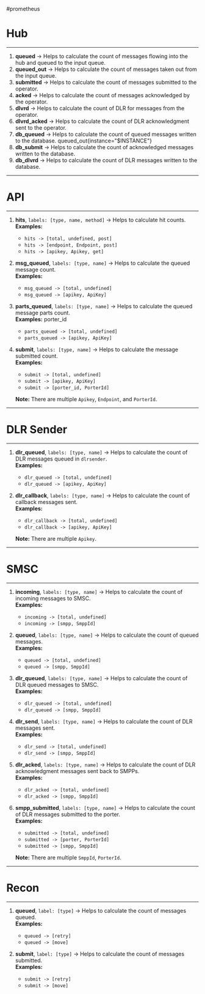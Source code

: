#prometheus 
# Hub
---
1. **queued** → Helps to calculate the count of messages flowing into the hub and queued to the input queue.  
2. **queued_out** → Helps to calculate the count of messages taken out from the input queue.  
3. **submitted** → Helps to calculate the count of messages submitted to the operator.  
4. **acked** → Helps to calculate the count of messages acknowledged by the operator.  
5. **dlvrd** → Helps to calculate the count of DLR for messages from the operator. 
6. **dlvrd_acked** → Helps to calculate the count of DLR acknowledgment sent to the operator.  
7. **db_queued** → Helps to calculate the count of queued messages written to the database.  queued_out{instance="$INSTANCE"}
8. **db_submit** → Helps to calculate the count of acknowledged messages written to the database.  
9. **db_dlvrd** → Helps to calculate the count of DLR messages written to the database.  

---

# API
---
1. **hits**, `labels: [type, name, method]` → Helps to calculate hit counts.  
   **Examples:**  
   - `hits -> [total, undefined, post]`  
   - `hits -> [endpoint, Endpoint, post]`  
   - `hits -> [apikey, Apikey, get]`  

2. **msg_queued**, `labels: [type, name]` → Helps to calculate the queued message count.  
   **Examples:**  
   - `msg_queued -> [total, undefined]`  
   - `msg_queued -> [apikey, ApiKey]`  

3. **parts_queued**, `labels: [type, name]` → Helps to calculate the queued message parts count.  
   **Examples:**  porter_id
   - `parts_queued -> [total, undefined]`  
   - `parts_queued -> [apikey, ApiKey]`  

4. **submit**, `labels: [type, name]` → Helps to calculate the message submitted count.  
   **Examples:**  
   - `submit -> [total, undefined]`  
   - `submit -> [apikey, ApiKey]`  
   - `submit -> [porter_id, PorterId]`  

   **Note:** There are multiple `Apikey`, `Endpoint`, and `PorterId`.

---

# DLR Sender
---
1. **dlr_queued**, `labels: [type, name]` → Helps to calculate the count of DLR messages queued in `dlrsender`.  
   **Examples:**  
   - `dlr_queued -> [total, undefined]`  
   - `dlr_queued -> [apikey, ApiKey]`  

2. **dlr_callback**, `labels: [type, name]` → Helps to calculate the count of callback messages sent.  
   **Examples:**  
   - `dlr_callback -> [total, undefined]`  
   - `dlr_callback -> [apikey, ApiKey]`  

   **Note:** There are multiple `Apikey`.

---

# SMSC
---
1. **incoming**, `labels: [type, name]` → Helps to calculate the count of incoming messages to SMSC.  
   **Examples:**  
   - `incoming -> [total, undefined]`  
   - `incoming -> [smpp, SmppId]`  

2. **queued**, `labels: [type, name]` → Helps to calculate the count of queued messages.  
   **Examples:**  
   - `queued -> [total, undefined]`  
   - `queued -> [smpp, SmppId]`  

3. **dlr_queued**, `labels: [type, name]` → Helps to calculate the count of DLR queued messages to SMSC.  
   **Examples:**  
   - `dlr_queued -> [total, undefined]`  
   - `dlr_queued -> [smpp, SmppId]`  

4. **dlr_send**, `labels: [type, name]` → Helps to calculate the count of DLR messages sent.  
   **Examples:**  
   - `dlr_send -> [total, undefined]`  
   - `dlr_send -> [smpp, SmppId]`  

5. **dlr_acked**, `labels: [type, name]` → Helps to calculate the count of DLR acknowledgment messages sent back to SMPPs.  
   **Examples:**  
   - `dlr_acked -> [total, undefined]`  
   - `dlr_acked -> [smpp, SmppId]`  

6. **smpp_submitted**, `labels: [type, name]` → Helps to calculate the count of DLR messages submitted to the porter.  
   **Examples:**  
   - `submitted -> [total, undefined]`  
   - `submitted -> [porter, PorterId]`  
   - `submitted -> [smpp, SmppId]`  

   **Note:** There are multiple `SmppId`, `PorterId`.

---

# Recon
---
1. **queued**, `label: [type]` → Helps to calculate the count of messages queued.  
   **Examples:**  
   - `queued -> [retry]`  
   - `queued -> [move]`  

2. **submit**, `label: [type]` → Helps to calculate the count of messages submitted.  
   **Examples:**  
   - `submit -> [retry]`  
   - `submit -> [move]`  
